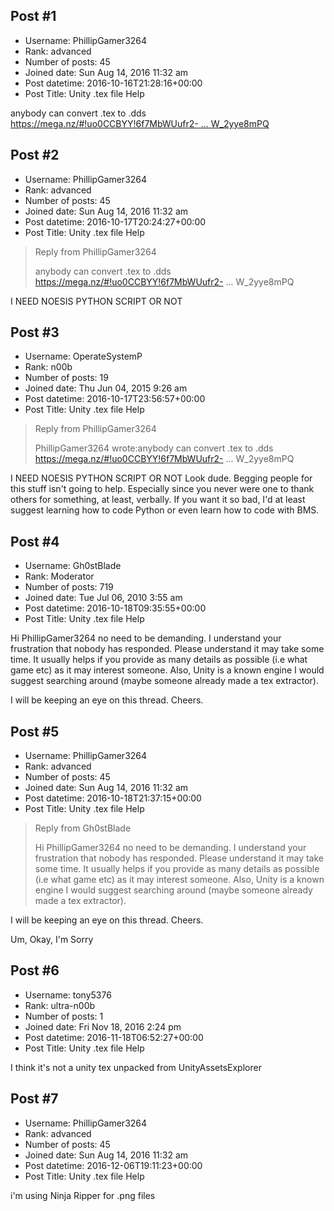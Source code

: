 ## Post #1
- Username: PhillipGamer3264
- Rank: advanced
- Number of posts: 45
- Joined date: Sun Aug 14, 2016 11:32 am
- Post datetime: 2016-10-16T21:28:16+00:00
- Post Title: Unity .tex file Help

anybody can convert .tex to .dds
[https://mega.nz/#!uo0CCBYY!6f7MbWUufr2- ... W_2yye8mPQ](https://mega.nz/#!uo0CCBYY!6f7MbWUufr2-ot3hbw1I6nLS3DVn-Zf16W_2yye8mPQ)
## Post #2
- Username: PhillipGamer3264
- Rank: advanced
- Number of posts: 45
- Joined date: Sun Aug 14, 2016 11:32 am
- Post datetime: 2016-10-17T20:24:27+00:00
- Post Title: Unity .tex file Help

> Reply from PhillipGamer3264
>
> anybody can convert .tex to .dds
https://mega.nz/#!uo0CCBYY!6f7MbWUufr2- ... W_2yye8mPQ

I NEED NOESIS PYTHON SCRIPT OR NOT
## Post #3
- Username: OperateSystemP
- Rank: n00b
- Number of posts: 19
- Joined date: Thu Jun 04, 2015 9:26 am
- Post datetime: 2016-10-17T23:56:57+00:00
- Post Title: Unity .tex file Help

> Reply from PhillipGamer3264
>
> PhillipGamer3264 wrote:anybody can convert .tex to .dds
https://mega.nz/#!uo0CCBYY!6f7MbWUufr2- ... W_2yye8mPQ

I NEED NOESIS PYTHON SCRIPT OR NOT
Look dude. Begging people for this stuff isn't going to help. Especially since you never were one to thank others for something, at least, verbally.
If you want it so bad, I'd at least suggest learning how to code Python or even learn how to code with BMS.
## Post #4
- Username: Gh0stBlade
- Rank: Moderator
- Number of posts: 719
- Joined date: Tue Jul 06, 2010 3:55 am
- Post datetime: 2016-10-18T09:35:55+00:00
- Post Title: Unity .tex file Help

Hi PhillipGamer3264 no need to be demanding. I understand your frustration that nobody has responded. Please understand it may take some time. It usually helps if you provide as many details as possible (i.e what game etc) as it may interest someone. Also, Unity is a known engine I would suggest searching around (maybe someone already made a tex extractor). 

I will be keeping an eye on this thread.
Cheers.
## Post #5
- Username: PhillipGamer3264
- Rank: advanced
- Number of posts: 45
- Joined date: Sun Aug 14, 2016 11:32 am
- Post datetime: 2016-10-18T21:37:15+00:00
- Post Title: Unity .tex file Help

> Reply from Gh0stBlade
>
> Hi PhillipGamer3264 no need to be demanding. I understand your frustration that nobody has responded. Please understand it may take some time. It usually helps if you provide as many details as possible (i.e what game etc) as it may interest someone. Also, Unity is a known engine I would suggest searching around (maybe someone already made a tex extractor). 

I will be keeping an eye on this thread.
Cheers.

Um, Okay, I'm Sorry
## Post #6
- Username: tony5376
- Rank: ultra-n00b
- Number of posts: 1
- Joined date: Fri Nov 18, 2016 2:24 pm
- Post datetime: 2016-11-18T06:52:27+00:00
- Post Title: Unity .tex file Help

I think it's not a unity tex unpacked from UnityAssetsExplorer
## Post #7
- Username: PhillipGamer3264
- Rank: advanced
- Number of posts: 45
- Joined date: Sun Aug 14, 2016 11:32 am
- Post datetime: 2016-12-06T19:11:23+00:00
- Post Title: Unity .tex file Help

i'm using Ninja Ripper for .png files
